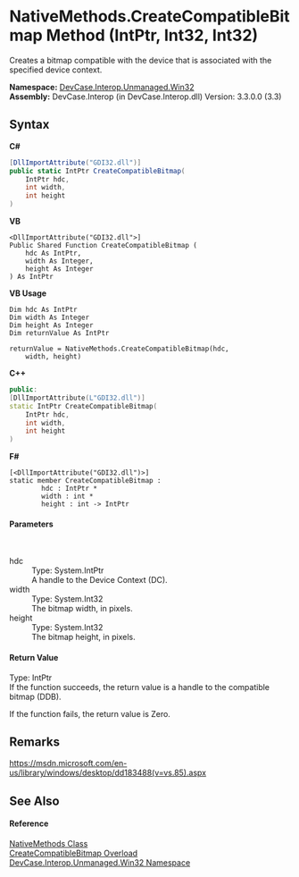 # NativeMethods.CreateCompatibleBitmap Method (IntPtr, Int32, Int32)
 

Creates a bitmap compatible with the device that is associated with the specified device context.

**Namespace:**&nbsp;<a href="N_DevCase_Interop_Unmanaged_Win32">DevCase.Interop.Unmanaged.Win32</a><br />**Assembly:**&nbsp;DevCase.Interop (in DevCase.Interop.dll) Version: 3.3.0.0 (3.3)

## Syntax

**C#**<br />
``` C#
[DllImportAttribute("GDI32.dll")]
public static IntPtr CreateCompatibleBitmap(
	IntPtr hdc,
	int width,
	int height
)
```

**VB**<br />
``` VB
<DllImportAttribute("GDI32.dll">]
Public Shared Function CreateCompatibleBitmap ( 
	hdc As IntPtr,
	width As Integer,
	height As Integer
) As IntPtr
```

**VB Usage**<br />
``` VB Usage
Dim hdc As IntPtr
Dim width As Integer
Dim height As Integer
Dim returnValue As IntPtr

returnValue = NativeMethods.CreateCompatibleBitmap(hdc, 
	width, height)
```

**C++**<br />
``` C++
public:
[DllImportAttribute(L"GDI32.dll")]
static IntPtr CreateCompatibleBitmap(
	IntPtr hdc, 
	int width, 
	int height
)
```

**F#**<br />
``` F#
[<DllImportAttribute("GDI32.dll")>]
static member CreateCompatibleBitmap : 
        hdc : IntPtr * 
        width : int * 
        height : int -> IntPtr 

```


#### Parameters
&nbsp;<dl><dt>hdc</dt><dd>Type: System.IntPtr<br />A handle to the Device Context (DC).</dd><dt>width</dt><dd>Type: System.Int32<br />The bitmap width, in pixels.</dd><dt>height</dt><dd>Type: System.Int32<br />The bitmap height, in pixels.</dd></dl>

#### Return Value
Type: IntPtr<br />If the function succeeds, the return value is a handle to the compatible bitmap (DDB). 

 If the function fails, the return value is Zero.

## Remarks
<a href="https://msdn.microsoft.com/en-us/library/windows/desktop/dd183488(v=vs.85).aspx" target="_blank">https://msdn.microsoft.com/en-us/library/windows/desktop/dd183488(v=vs.85).aspx</a>

## See Also


#### Reference
<a href="T_DevCase_Interop_Unmanaged_Win32_NativeMethods">NativeMethods Class</a><br /><a href="Overload_DevCase_Interop_Unmanaged_Win32_NativeMethods_CreateCompatibleBitmap">CreateCompatibleBitmap Overload</a><br /><a href="N_DevCase_Interop_Unmanaged_Win32">DevCase.Interop.Unmanaged.Win32 Namespace</a><br />